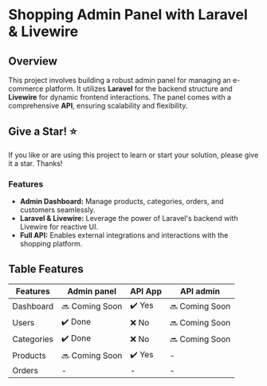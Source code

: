 # Shopping Admin Panel with Laravel & Livewire

## Overview

This project involves building a robust admin panel for managing an e-commerce platform. It utilizes **Laravel** for the backend structure and **Livewire** for dynamic frontend interactions. The panel comes with a comprehensive **API**, ensuring scalability and flexibility.

## Give a Star! ⭐
If you like or are using this project to learn or start your solution, please give it a star. Thanks!

### Features

- **Admin Dashboard:** Manage products, categories, orders, and customers seamlessly.
- **Laravel & Livewire:** Leverage the power of Laravel's backend with Livewire for reactive UI.
- **Full API:** Enables external integrations and interactions with the shopping platform.


## Table Features

| Features         | Admin panel | API App | API admin |
| ---------------- | ----------- | ------- | --------- |
| Dashboard        | 🔜 Coming Soon | ✔️ Yes     | 🔜 Coming Soon |
| Users            | ✔️ Done      | ❌ No    | 🔜 Coming Soon |
| Categories       | ✔️ Done      | ❌ No    | 🔜 Coming Soon |
| Products         | 🔜 Coming Soon |  ✔️ Yes   | -   | 
| Orders           | -      | -   | - |

